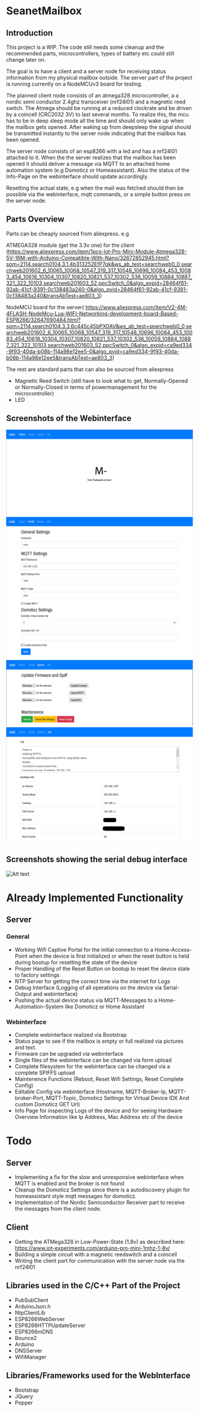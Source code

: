 # SeanetMailbox

## Introduction

This project is a WIP. The code still needs some cleanup and the recommended parts, microcontrollers, types of battery etc could still change later on.

The goal is to have a client and a server node for receiving status information
from my physical mailbox outside.
The server part of the project is running currently on a NodeMCUv3 board for testing.

The planned client node consists of an atmega328 microcontroller, a a nordic semi conductor 2.4ghz transceiver (nrf24l01) and a magnetic reed switch.
The Atmega should be running at a reduced clockrate and be driven by a coincell (CRC2032 3V) to last several months.
To realize this, the mcu has to be in deep sleep mode all the time and should only wake up when the mailbox gets opened.
After waking up from deepsleep the signal should be transmitted instantly to the server node indicating that the mailbox has been opened.

The server node consists of an esp8266 with a led and has a nrf24l01 attached to it.
When the the server realizes that the mailbox has been opened it should deliver a message via MQTT to an attached home automation system (e.g Domoticz or Homeassistant).
Also the status of the Info-Page on the webinterface should update accordingly.

Resetting the actual state, e.g when the mail was fetched should then be possible via the webinterface, mqtt commands, or a simple button press on the server node.

## Parts Overview

Parts can be cheaply sourced from aliexpress. e.g

ATMEGA328 module (get the 3.3v one) for the client 
(https://www.aliexpress.com/item/1pcs-lot-Pro-Mini-Module-Atmega328-5V-16M-with-Arduino-Compatible-With-Nano/32672852945.html?spm=2114.search0104.3.1.4b313252EfP7qk&ws_ab_test=searchweb0_0,searchweb201602_6_10065_10068_10547_319_317_10548_10696_10084_453_10083_454_10618_10304_10307_10820_10821_537_10302_536_10059_10884_10887_321_322_10103,searchweb201603_52,ppcSwitch_0&algo_expid=28464f61-92ab-41cf-9391-0c138483a240-0&algo_pvid=28464f61-92ab-41cf-9391-0c138483a240&transAbTest=ae803_3)

NodeMCU board for the server(
https://www.aliexpress.com/item/V2-4M-4FLASH-NodeMcu-Lua-WIFI-Networking-development-board-Based-ESP8266/32647690484.html?spm=2114.search0104.3.3.6c445c45bPX0AV&ws_ab_test=searchweb0_0,searchweb201602_6_10065_10068_10547_319_317_10548_10696_10084_453_10083_454_10618_10304_10307_10820_10821_537_10302_536_10059_10884_10887_321_322_10103,searchweb201603_52,ppcSwitch_0&algo_expid=ca9ed334-9f93-40da-b08b-114a98e12ee5-0&algo_pvid=ca9ed334-9f93-40da-b08b-114a98e12ee5&transAbTest=ae803_3)

The rest are standard parts that can also be sourced from aliexpress
- Magnetic Reed Switch (still have to look what to get, Normally-Opened or Normally-Closed in terms of powermanagement for the microcontroller)
- LED

## Screenshots of the Webinterface

![Alt text](status.jpg?raw=true "Status")
![Alt text](config.jpg?raw=true "Config")
![Alt text](system.jpg?raw=true "System")
![Alt text](info.jpg?raw=true "Info")

## Screenshots showing the serial debug interface

![Alt text](serialdebug.jpg?raw=true "Info")

# Already Implemented Functionality

## Server

### General
- Working Wifi Captive Portal for the initial connection to a Home-Access-Point when the device is first initialized or when the reset button is held during bootup for resetting the state of the device
- Proper Handling of the Reset Button on bootup to reset the device state to factory settings
- NTP Server for getting the correct time via the internet for Logs
- Debug Interface (Logging of all operations on the device via Serial-Output and webinterface)
- Pushing the actual device status via MQTT-Messages to a Home-Automation-System like Domoticz or Home Assistant

### Webinterface

- Complete webinterface realized via Bootstrap
- Status page to see if the mailbox is empty or full realized via pictures and text.
- Firmware can be upgraded via webinterface
- Single files of the webinterface can be changed via form upload
- Complete filesystem for the webinterface can be changed via a complete SPIFFS upload
- Maintenence Functions (Reboot, Reset Wifi Settings, Reset Complete Config)
- Editable Config via webinterface (Hostname, MQTT-Broker-Ip, MQTT-broker-Port, MQTT-Topic, Domoticz Settings for Virtual Device IDX And custom Domoticz GET Url)
- Info Page for inspecting Logs of the device and for seeing Hardware Overview Information like Ip Address, Mac Address etc of the device

# Todo 

## Server
- Implementing a fix for the slow and unresponsive webinterface when MQTT is enabled and the broker is not found
- Cleanup the Domoticz Settings since there is a autodiscovery plugin for homeassistant style mqtt messages for domoticz.
- Implementation of the Nordic Semiconductor Receiver part to receive the messages from the client node.

## Client

- Getting the ATMega328 in Low-Power-State (1.8v) as described here: 
https://www.iot-experiments.com/arduino-pro-mini-1mhz-1-8v/
- Building a simple circuit with a magnetic reedswitch and a coincell
- Writing the client part for communication with the server node via the nrf24l01

## Libraries used in the C/C++ Part of the Project

- PubSubClient
- ArduinoJson.h
- NtpClientLib
- ESP8266WebServer
- ESP8266HTTPUpdateServer
- ESP8266mDNS
- Bounce2
- Arduino
- DNSServer
- WifiManager

## Libraries/Frameworks used for the WebInterface

- Bootstrap
- JQuery
- Popper
